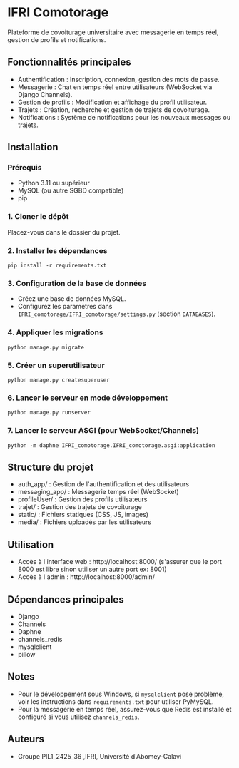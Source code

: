 # IFRI Comotorage

Plateforme de covoiturage universitaire avec messagerie en temps réel, gestion de profils et notifications.

## Fonctionnalités principales

- Authentification : Inscription, connexion, gestion des mots de passe.
- Messagerie : Chat en temps réel entre utilisateurs (WebSocket via Django Channels).
- Gestion de profils : Modification et affichage du profil utilisateur.
- Trajets : Création, recherche et gestion de trajets de covoiturage.
- Notifications : Système de notifications pour les nouveaux messages ou trajets.

## Installation

### Prérequis

- Python 3.11 ou supérieur
- MySQL (ou autre SGBD compatible)
- pip

### 1. Cloner le dépôt

Placez-vous dans le dossier du projet.

### 2. Installer les dépendances

```
pip install -r requirements.txt
```

### 3. Configuration de la base de données

- Créez une base de données MySQL.
- Configurez les paramètres dans `IFRI_comotorage/IFRI_comotorage/settings.py` (section `DATABASES`).

### 4. Appliquer les migrations

```
python manage.py migrate
```

### 5. Créer un superutilisateur

```
python manage.py createsuperuser
```

### 6. Lancer le serveur en mode développement

```
python manage.py runserver
```

### 7. Lancer le serveur ASGI (pour WebSocket/Channels)

```
python -m daphne IFRI_comotorage.IFRI_comotorage.asgi:application
```

## Structure du projet

- auth_app/ : Gestion de l'authentification et des utilisateurs
- messaging_app/ : Messagerie temps réel (WebSocket)
- profileUser/ : Gestion des profils utilisateurs
- trajet/ : Gestion des trajets de covoiturage
- static/ : Fichiers statiques (CSS, JS, images)
- media/ : Fichiers uploadés par les utilisateurs

## Utilisation

- Accès à l'interface web : http://localhost:8000/ (s'assurer que le port 8000 est libre sinon utiliser un autre port ex: 8001)
- Accès à l'admin : http://localhost:8000/admin/

## Dépendances principales

- Django
- Channels
- Daphne
- channels_redis
- mysqlclient
- pillow

## Notes

- Pour le développement sous Windows, si `mysqlclient` pose problème, voir les instructions dans `requirements.txt` pour utiliser PyMySQL.
- Pour la messagerie en temps réel, assurez-vous que Redis est installé et configuré si vous utilisez `channels_redis`.

## Auteurs

- Groupe PIL1_2425_36 ,IFRI, Université d'Abomey-Calavi